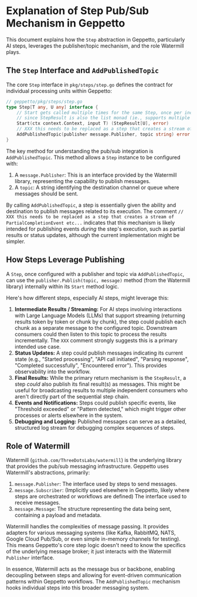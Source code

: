 # Explanation of Step Pub/Sub Mechanism in Geppetto

This document explains how the `Step` abstraction in Geppetto, particularly AI steps, leverages the publisher/topic mechanism, and the role Watermill plays.

## The `Step` Interface and `AddPublishedTopic`

The core `Step` interface in `pkg/steps/step.go` defines the contract for individual processing units within Geppetto:

```go
// geppetto/pkg/steps/step.go
type Step[T any, U any] interface {
	// Start gets called multiple times for the same Step, once per incoming value,
	// since StepResult is also the list monad (ie., supports multiple values)
	Start(ctx context.Context, input T) (StepResult[U], error)
	// XXX this needs to be replaced as a step that creates a stream of PartialCompletionEvent etc...
	AddPublishedTopic(publisher message.Publisher, topic string) error
}
```

The key method for understanding the pub/sub integration is `AddPublishedTopic`. This method allows a `Step` instance to be configured with:

1.  A `message.Publisher`: This is an interface provided by the Watermill library, representing the capability to publish messages.
2.  A `topic`: A string identifying the destination channel or queue where messages should be sent.

By calling `AddPublishedTopic`, a step is essentially given the ability and destination to publish messages related to its execution. The comment `// XXX this needs to be replaced as a step that creates a stream of PartialCompletionEvent etc...` indicates that this mechanism is likely intended for publishing events *during* the step's execution, such as partial results or status updates, although the current implementation might be simpler.

## How Steps Leverage Publishing

A `Step`, once configured with a publisher and topic via `AddPublishedTopic`, can use the `publisher.Publish(topic, message)` method (from the Watermill library) internally within its `Start` method logic.

Here's how different steps, especially AI steps, might leverage this:

1.  **Intermediate Results / Streaming:** For AI steps involving interactions with Large Language Models (LLMs) that support streaming (returning results token by token or chunk by chunk), the step could publish each chunk as a separate message to the configured topic. Downstream consumers could then listen to this topic to process the results incrementally. The `XXX` comment strongly suggests this is a primary intended use case.
2.  **Status Updates:** A step could publish messages indicating its current state (e.g., "Started processing", "API call initiated", "Parsing response", "Completed successfully", "Encountered error"). This provides observability into the workflow.
3.  **Final Results:** While the primary return mechanism is the `StepResult`, a step *could* also publish its final result(s) as messages. This might be useful for broadcasting results to multiple independent consumers who aren't directly part of the sequential step chain.
4.  **Events and Notifications:** Steps could publish specific events, like "Threshold exceeded" or "Pattern detected," which might trigger other processes or alerts elsewhere in the system.
5.  **Debugging and Logging:** Published messages can serve as a detailed, structured log stream for debugging complex sequences of steps.

## Role of Watermill

Watermill (`github.com/ThreeDotsLabs/watermill`) is the underlying library that provides the pub/sub messaging infrastructure. Geppetto uses Watermill's abstractions, primarily:

1.  `message.Publisher`: The interface used by steps to send messages.
2.  `message.Subscriber`: (Implicitly used elsewhere in Geppetto, likely where steps are orchestrated or workflows are defined) The interface used to receive messages.
3.  `message.Message`: The structure representing the data being sent, containing a payload and metadata.

Watermill handles the complexities of message passing. It provides adapters for various messaging systems (like Kafka, RabbitMQ, NATS, Google Cloud Pub/Sub, or even simple in-memory channels for testing). This means Geppetto's core step logic doesn't need to know the specifics of the underlying message broker; it just interacts with the Watermill `Publisher` interface.

In essence, Watermill acts as the message bus or backbone, enabling decoupling between steps and allowing for event-driven communication patterns within Geppetto workflows. The `AddPublishedTopic` mechanism hooks individual steps into this broader messaging system.